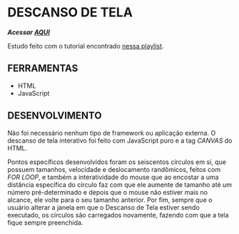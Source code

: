 # DESCANSO DE TELA
***Acessar [AQUI]()***

Estudo feito com o tutorial encontrado [nessa playlist](https://www.youtube.com/playlist?list=PLpPnRKq7eNW3We9VdCfx9fprhqXHwTPXL).

## FERRAMENTAS

 - HTML
 - JavaScript

## DESENVOLVIMENTO

Não foi necessário nenhum tipo de framework ou aplicação externa. O descanso de tela interativo foi feito com JavaScript puro e a tag *CANVAS* do HTML.

Pontos específicos desenvolvidos foram os seiscentos círculos em sí, que possuem tamanhos, velocidade e deslocamento randômicos, feitos com *FOR LOOP*, e também a interatividade do mouse que ao encostar a uma distância específica do círculo faz com que ele aumente de tamanho até um número pré-determinado e depois que o mouse não estiver mais no alcance, ele volte para o seu tamanho anterior. Por fim, sempre que o usuário alterar a janela em que o Descanso de Tela estiver sendo executado, os círculos são carregados novamente, fazendo com que a tela fique sempre preenchida.